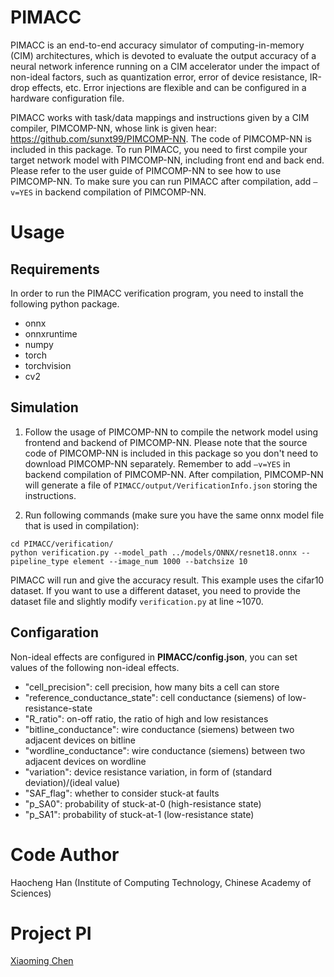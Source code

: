 # PIMACC

PIMACC is an end-to-end accuracy simulator of computing-in-memory (CIM) architectures, which is devoted to evaluate the output accuracy of a neural network inference running on a CIM accelerator under the impact of non-ideal factors, such as quantization error, error of device resistance, IR-drop effects, etc. Error injections are flexible and can be configured in a hardware configuration file.

PIMACC works with task/data mappings and instructions given by a CIM compiler, PIMCOMP-NN, whose link is given hear: https://github.com/sunxt99/PIMCOMP-NN. The code of PIMCOMP-NN is included in this package. To run PIMACC, you need to first compile your target network model with PIMCOMP-NN, including front end and back end. Please refer to the user guide of PIMCOMP-NN to see how to use PIMCOMP-NN. To make sure you can run PIMACC after compilation, add `–v=YES` in backend compilation of PIMCOMP-NN.

# Usage

## Requirements

In order to run the PIMACC verification program, you need to install the following python package.

- onnx
- onnxruntime
- numpy
- torch
- torchvision
- cv2

## Simulation
1. Follow the usage of PIMCOMP-NN to compile the network model using frontend and backend of PIMCOMP-NN. Please note that the source code of PIMCOMP-NN is included in this package so you don't need to download PIMCOMP-NN separately. Remember to add `–v=YES` in backend compilation of PIMCOMP-NN. After compilation, PIMCOMP-NN will generate a file of `PIMACC/output/VerificationInfo.json` storing the instructions.

2. Run following commands (make sure you have the same onnx model file that is used in compilation):

```shell
cd PIMACC/verification/
python verification.py --model_path ../models/ONNX/resnet18.onnx --pipeline_type element --image_num 1000 --batchsize 10
```
PIMACC will run and give the accuracy result. This example uses the cifar10 dataset. If you want to use a different dataset, you need to provide the dataset file and slightly modify `verification.py` at line ~1070. 

## Configaration
Non-ideal effects are configured in **PIMACC/config.json**, you can set values of the following non-ideal effects.
- "cell_precision": cell precision, how many bits a cell can store
- "reference_conductance_state": cell conductance (siemens) of low-resistance-state
- "R_ratio": on-off ratio, the ratio of high and low resistances
- "bitline_conductance": wire conductance (siemens) between two adjacent devices on bitline
- "wordline_conductance": wire conductance (siemens) between two adjacent devices on wordline
- "variation": device resistance variation, in form of (standard deviation)/(ideal value)
- "SAF_flag": whether to consider stuck-at faults
- "p_SA0": probability of stuck-at-0 (high-resistance state)
- "p_SA1": probability of stuck-at-1 (low-resistance state)

# Code Author

Haocheng Han (Institute of Computing Technology, Chinese Academy of Sciences)

# Project PI

[Xiaoming Chen](https://people.ucas.edu.cn/~chenxm)
